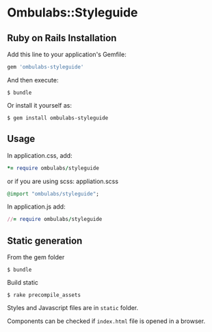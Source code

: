 # Ombulabs::Styleguide

## Ruby on Rails Installation

Add this line to your application's Gemfile:

```ruby
gem 'ombulabs-styleguide'
```

And then execute:

    $ bundle

Or install it yourself as:

    $ gem install ombulabs-styleguide

## Usage

In application.css, add:

```ruby
*= require ombulabs/styleguide
```

or if you are using scss: appliation.scss

```ruby
@import "ombulabs/styleguide";
```

In application.js add:
```ruby
//= require ombulabs/styleguide
```

## Static generation

From the gem folder

    $ bundle
    
Build static

    $ rake precompile_assets
    
Styles and Javascript files are in `static` folder.

Components can be checked if `index.html` file is opened in a browser.
